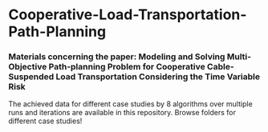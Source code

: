 # Cooperative-Load-Transportation-Path-Planning
### Materials concerning the paper: Modeling and Solving Multi-Objective Path-planning Problem for Cooperative Cable-Suspended Load Transportation Considering the Time Variable Risk

The achieved data for different case studies by 8 algorithms over multiple runs and iterations are available in this repository. Browse folders for different case studies!
